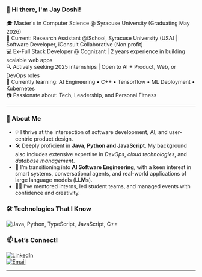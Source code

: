 <!--
**jaydoshi33/jaydoshi33** is a ✨ _special_ ✨ repository because its `README.md` (this file) appears on your GitHub profile.

Here are some ideas to get you started:

- 🔭 I’m currently working on ...
- 🌱 I’m currently learning ...
- 👯 I’m looking to collaborate on ...
- 🤔 I’m looking for help with ...
- 💬 Ask me about ...
- 📫 How to reach me: ...
- 😄 Pronouns: ...
- ⚡ Fun fact: ...
-->
### 👋 Hi there, I'm Jay Doshi!

🎓 Master's in Computer Science @ Syracuse University (Graduating May 2026)  
🏢 Current: Research Assistant @iSchool, Syracuse University (USA) | Software Developer, iConsult Collaborative (Non profit)  
💻 Ex-Full Stack Developer @ Cognizant | 2 years experience in building scalable web apps  
🔍 Actively seeking 2025 internships | Open to AI + Product, Web, or DevOps roles  
🌱 Currently learning: AI Engineering • C++ • Tensorflow • ML Deployment • Kubernetes  
📷 Passionate about: Tech, Leadership, and Personal Fitness

---
### 🚀 About Me

- 💡 I thrive at the intersection of software development, AI, and user-centric product design.
- 🛠️ Deeply proficient in **Java, Python and JavaScript**. My background also includes extensive expertise in *DevOps*, *cloud technologies*, and *database management*.
- 🤖 I’m transitioning into **AI Software Engineering**, with a keen interest in smart systems, conversational agents, and real-world applications of large language models (**LLMs**).
- 🧑‍🏫 I’ve mentored interns, led student teams, and managed events with confidence and creativity.

### 🛠️ Technologies That I Know

<p align="left">
  <img src="https://skillicons.dev/icons?i=java,python,css,html,docker,postgres,mysql,mongodb,hibernate,github,js,linux,nextjs,nodejs,spring,postman,react,ts,vscode,aws,kubernetes,&amp;perline=11" alt="Java, Python, TypeScript, JavaScript, C++" />
</p>

### 📫 Let’s Connect!

[![LinkedIn](https://img.shields.io/badge/LinkedIn-blue?logo=linkedin&style=for-the-badge)](https://www.linkedin.com/in/jay-doshi-42b90518b/)  
[![Email](https://img.shields.io/badge/Email-orange?logo=gmail&style=for-the-badge)](mailto:jdoshi01@syr.edu)  

---

